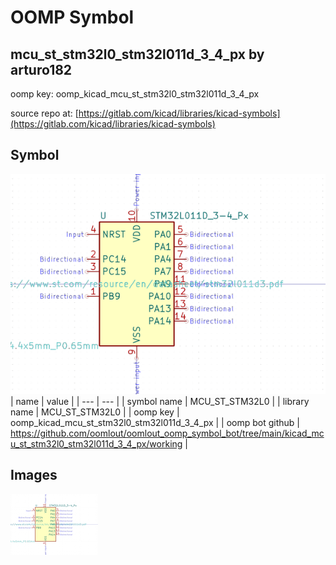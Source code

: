 # OOMP Symbol  
## mcu_st_stm32l0_stm32l011d_3_4_px  by arturo182  
  
oomp key: oomp_kicad_mcu_st_stm32l0_stm32l011d_3_4_px  
  
source repo at: [https://gitlab.com/kicad/libraries/kicad-symbols](https://gitlab.com/kicad/libraries/kicad-symbols)  
## Symbol  
  
[![working.png](working_600.png)](working.png)  
| name | value | 
| --- | --- | 
| symbol name | MCU_ST_STM32L0 | 
| library name | MCU_ST_STM32L0 | 
| oomp key | oomp_kicad_mcu_st_stm32l0_stm32l011d_3_4_px | 
| oomp bot github | https://github.com/oomlout/oomlout_oomp_symbol_bot/tree/main/kicad_mcu_st_stm32l0_stm32l011d_3_4_px/working | 
## Images  
  
[![working.png](working_140.png)](working.png)  

